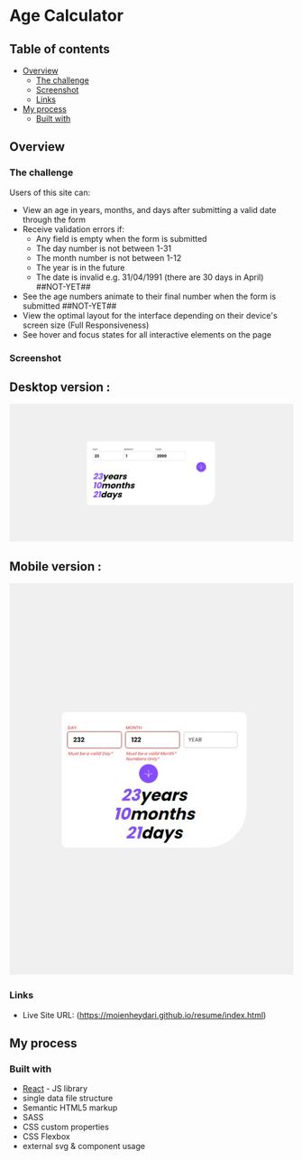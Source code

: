 # Age Calculator

## Table of contents

- [Overview](#overview)
  - [The challenge](#the-challenge)
  - [Screenshot](#screenshot)
  - [Links](#links)
- [My process](#my-process)
  - [Built with](#built-with)

## Overview

### The challenge

Users of this site can:

- View an age in years, months, and days after submitting a valid date through the form
- Receive validation errors if:
  - Any field is empty when the form is submitted
  - The day number is not between 1-31
  - The month number is not between 1-12
  - The year is in the future
  - The date is invalid e.g. 31/04/1991 (there are 30 days in April) ##NOT-YET##
- See the age numbers animate to their final number when the form is submitted ##NOT-YET##
- View the optimal layout for the interface depending on their device's screen size (Full Responsiveness)
- See hover and focus states for all interactive elements on the page

### Screenshot

## Desktop version :
![](./screenshot.jpg)

## Mobile version :
![](./screenshot_mobile.jpg)

### Links

- Live Site URL: (https://moienheydari.github.io/resume/index.html)

## My process

### Built with

- [React](https://reactjs.org/) - JS library
- single data file structure
- Semantic HTML5 markup
- SASS
- CSS custom properties
- CSS Flexbox
- external svg & component usage
